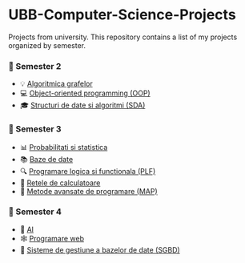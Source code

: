 # UBB-Computer-Science-Projects
Projects from university.
This repository contains a list of my projects organized by semester.

### 📁 Semester 2
* 💡  [Algoritmica grafelor](https://github.com/CrisanEmanuel/Semester-2-Algoritmica-grafelor)
* 💻 [Object-oriented programming (OOP)](https://github.com/CrisanEmanuel/Semester-2-OOP)
* 🎓 [Structuri de date si algoritmi (SDA)](https://github.com/CrisanEmanuel/Semester-2-SDA)

### 📁 Semester 3
* 📊 [Probabilitati si statistica](https://github.com/CrisanEmanuel/Semester-3-Probabilitati-si-statistica)
* 📚 [Baze de date](https://github.com/CrisanEmanuel/Semester-3-Baze-de-date)
* 🔍 [Programare logica si functionala (PLF)](https://github.com/CrisanEmanuel/Semester-3-PLF)
* 📡 [Retele de calculatoare](https://github.com/CrisanEmanuel/Semester-3-Retele-de-calculatoare)
* 📔 [Metode avansate de programare (MAP)](https://github.com/CrisanEmanuel/Semester-3-MAP)

### 📁 Semester 4
 * 🤖 [AI](https://github.com/CrisanEmanuel/Semester-4-AI)
 * 🕸️ [Programare web](https://github.com/CrisanEmanuel/Semester-4-Programare-Web)
 * 📑 [Sisteme de gestiune a bazelor de date (SGBD)](https://github.com/CrisanEmanuel/Semester-4-SGBD)
